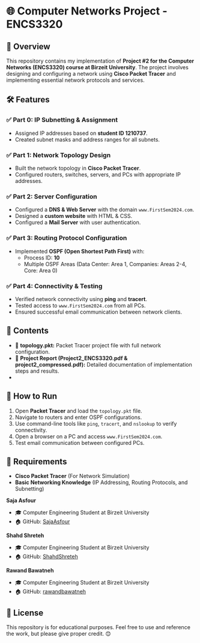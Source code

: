 # 🌐 Computer Networks Project - ENCS3320

## 📌 Overview

This repository contains my implementation of **Project #2 for the Computer Networks (ENCS3320) course at Birzeit University**. The project involves designing and configuring a network using **Cisco Packet Tracer** and implementing essential network protocols and services.

## 🛠 Features

### ✅ **Part 0: IP Subnetting & Assignment**
- Assigned IP addresses based on **student ID 1210737**.
- Created subnet masks and address ranges for all subnets.

### ✅ **Part 1: Network Topology Design**
- Built the network topology in **Cisco Packet Tracer**.
- Configured routers, switches, servers, and PCs with appropriate IP addresses.

### ✅ **Part 2: Server Configuration**
- Configured a **DNS & Web Server** with the domain `www.FirstSem2024.com`.
- Designed a **custom website** with HTML & CSS.
- Configured a **Mail Server** with user authentication.

### ✅ **Part 3: Routing Protocol Configuration**
- Implemented **OSPF (Open Shortest Path First)** with:
  - Process ID: **10**
  - Multiple OSPF Areas (Data Center: Area 1, Companies: Areas 2-4, Core: Area 0)

### ✅ **Part 4: Connectivity & Testing**
- Verified network connectivity using **ping** and **tracert**.
- Tested access to `www.FirstSem2024.com` from all PCs.
- Ensured successful email communication between network clients.

## 📂 Contents

- 📜 **topology.pkt:** Packet Tracer project file with full network configuration.
- 📄 **Project Report (Project2_ENCS3320.pdf & project2_compressed.pdf):** Detailed documentation of implementation steps and results.
- 
## 🚀 How to Run

1. Open **Packet Tracer** and load the `topology.pkt` file.
2. Navigate to routers and enter OSPF configurations.
3. Use command-line tools like `ping`, `tracert`, and `nslookup` to verify connectivity.
4. Open a browser on a PC and access `www.FirstSem2024.com`.
5. Test email communication between configured PCs.

## 📌 Requirements

- **Cisco Packet Tracer** (For Network Simulation)
- **Basic Networking Knowledge** (IP Addressing, Routing Protocols, and Subnetting)

**Saja Asfour**

- 🎓 Computer Engineering Student at Birzeit University
- 🏠 GitHub: [SajaAsfour](https://github.com/SajaAsfour)

**Shahd Shreteh**
- 🎓 Computer Engineering Student at Birzeit University
- 🏠 GitHub: [ShahdShreteh](https://github.com/ShahdShreteh)

**Rawand Bawatneh**
- 🎓 Computer Engineering Student at Birzeit University
- 🏠 GitHub: [rawandbawatneh](https://github.com/rawandbawatneh)

## 📜 License

This repository is for educational purposes. Feel free to use and reference the work, but please give proper credit. 😊
